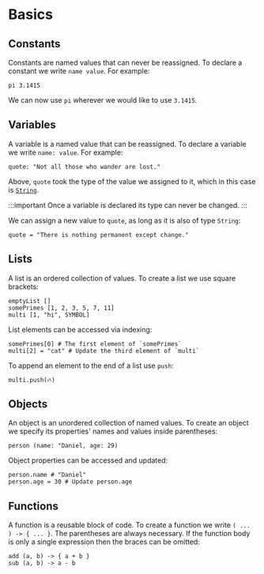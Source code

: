 # Basics

## Constants

Constants are named values that can never be reassigned.
To declare a constant we write `name value`. For example:

```flame
pi 3.1415
```

We can now use `pi` wherever we would like to use `3.1415`.

## Variables

A variable is a named value that can be reassigned.
To declare a variable we write `name: value`. For example:

```flame
quote: "Not all those who wander are lost."
```

Above, `quote` took the type of the value we assigned to it, which in this case is [`String`](https://en.wikipedia.org/wiki/String_(computer_science)).

:::important
Once a variable is declared its type can never be changed.
:::

We can assign a new value to `quote`, as long as it is also of type `String`:

```flame
quote = "There is nothing permanent except change."
```

## Lists

A list is an ordered collection of values.
To create a list we use square brackets:

```flame
emptyList []
somePrimes [1, 2, 3, 5, 7, 11]
multi [1, "hi", SYMBOL]
```

List elements can be accessed via indexing:

```flame
somePrimes[0] # The first element of `somePrimes`
multi[2] = "cat" # Update the third element of `multi`
```

To append an element to the end of a list use `push`:

```flame
multi.push(🔥)
```

## Objects

An object is an unordered collection of named values.
To create an object we specify its properties' names and values inside parentheses:

```flame
person (name: "Daniel, age: 29)
```

Object properties can be accessed and updated:

```flame
person.name # "Daniel"
person.age = 30 # Update person.age
```

## Functions

A function is a reusable block of code.
To create a function we write `( ... ) -> { ... }`.
The parentheses are always necessary.
If the function body is only a single expression then the braces can be omitted:

```flame
add (a, b) -> { a + b }
sub (a, b) -> a - b
```
